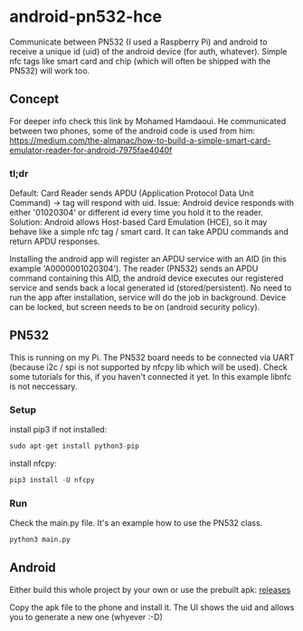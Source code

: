 # android-pn532-hce

Communicate between PN532 (I used a Raspberry Pi) and android to receive a unique id (uid) of the android device (for auth, whatever). Simple nfc tags like smart card and chip (which will often be shipped with the PN532) will work too.

## Concept

For deeper info check this link by Mohamed Hamdaoui. He communicated between two phones, some of the android code is used from him:
https://medium.com/the-almanac/how-to-build-a-simple-smart-card-emulator-reader-for-android-7975fae4040f

### tl;dr

Default: Card Reader sends APDU (Application Protocol Data Unit Command) -> tag will respond with uid.
Issue: Android device responds with either '01020304' or different id every time you hold it to the reader.
Solution: Android allows Host-based Card Emulation (HCE), so it may behave like a simple nfc tag / smart card. It can take APDU commands and return APDU responses.

Installing the android app will register an APDU service with an AID (in this example 'A0000001020304'). The reader (PN532) sends an APDU command containing this AID, the android device executes our registered service and sends back a local generated id (stored/persistent). No need to run the app after installation, service will do the job in background. Device can be locked, but screen needs to be on (android security policy).

## PN532

This is running on my Pi. The PN532 board needs to be connected via UART (because i2c / spi is not supported by nfcpy lib which will be used). Check some tutorials for this, if you haven't connected it yet.
In this example libnfc is not neccessary.

### Setup

install pip3 if not installed:

```python
sudo apt-get install python3-pip
```

install nfcpy:

```python
pip3 install -U nfcpy
```

### Run

Check the main.py file. It's an example how to use the PN532 class.

```python
python3 main.py
```

## Android

Either build this whole project by your own or use the prebuilt apk: [releases](https://github.com/Lexycon/android-pn532-hce/releases)

Copy the apk file to the phone and install it. The UI shows the uid and allows you to generate a new one (whyever :-D)

